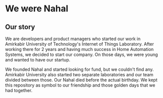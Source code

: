 # We were Nahal

## Our story

We are developers and product managers who started our work in Amirkabir University of Technology's Internet of Things Laboratory.
After working there for 2 years and having much success in Home Automation Systems, we decided to start our company.
On those days, we were young and wanted to have our startup.

We founded Nahal and started looking for fund, but we couldn't find any.
Amirkabir University also started two separate laboratories and our team divided between those.
Our Nahal died before the actual birthday.
We kept this repository as symbol to our friendship and those golden days that we had together.
